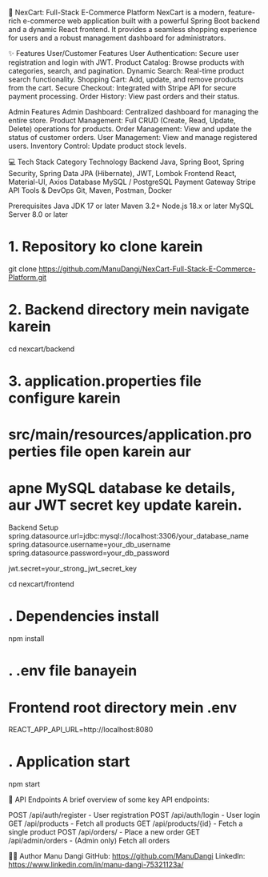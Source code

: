 🚀 NexCart: Full-Stack E-Commerce Platform
NexCart is a modern, feature-rich e-commerce web application built with a powerful Spring Boot backend and a dynamic React frontend. It provides a seamless shopping experience for users and a robust management dashboard for administrators.


✨ Features
User/Customer Features
User Authentication: Secure user registration and login with JWT.
Product Catalog: Browse products with categories, search, and pagination.
Dynamic Search: Real-time product search functionality.
Shopping Cart: Add, update, and remove products from the cart.
Secure Checkout: Integrated with Stripe API for secure payment processing.
Order History: View past orders and their status.



Admin Features
Admin Dashboard: Centralized dashboard for managing the entire store.
Product Management: Full CRUD (Create, Read, Update, Delete) operations for products.
Order Management: View and update the status of customer orders.
User Management: View and manage registered users.
Inventory Control: Update product stock levels.


💻 Tech Stack
Category	Technology
Backend	Java, Spring Boot, Spring Security, Spring Data JPA (Hibernate), JWT, Lombok
Frontend	React, Material-UI, Axios
Database	MySQL / PostgreSQL
Payment Gateway	Stripe API
Tools & DevOps	Git, Maven, Postman, Docker


Prerequisites
Java JDK 17 or later
Maven 3.2+
Node.js 18.x or later
MySQL Server 8.0 or later

# 1. Repository ko clone karein
git clone https://github.com/ManuDangi/NexCart-Full-Stack-E-Commerce-Platform.git

# 2. Backend directory mein navigate karein
cd nexcart/backend

# 3. application.properties file configure karein
# src/main/resources/application.properties file open karein aur
# apne MySQL database ke details, aur JWT secret key update karein.

Backend Setup
spring.datasource.url=jdbc:mysql://localhost:3306/your_database_name
spring.datasource.username=your_db_username
spring.datasource.password=your_db_password

jwt.secret=your_strong_jwt_secret_key




cd nexcart/frontend

# . Dependencies install 
npm install

# . .env file banayein
# Frontend root directory mein .env 
REACT_APP_API_URL=http://localhost:8080

# . Application  start 
npm start


📄 API Endpoints
A brief overview of some key API endpoints:

POST /api/auth/register - User registration
POST /api/auth/login - User login
GET /api/products - Fetch all products
GET /api/products/{id} - Fetch a single product
POST /api/orders/ - Place a new order
GET /api/admin/orders - (Admin only) Fetch all orders

👨‍💻 Author
Manu Dangi
GitHub:   https://github.com/ManuDangi
LinkedIn: https://www.linkedin.com/in/manu-dangi-75321123a/
